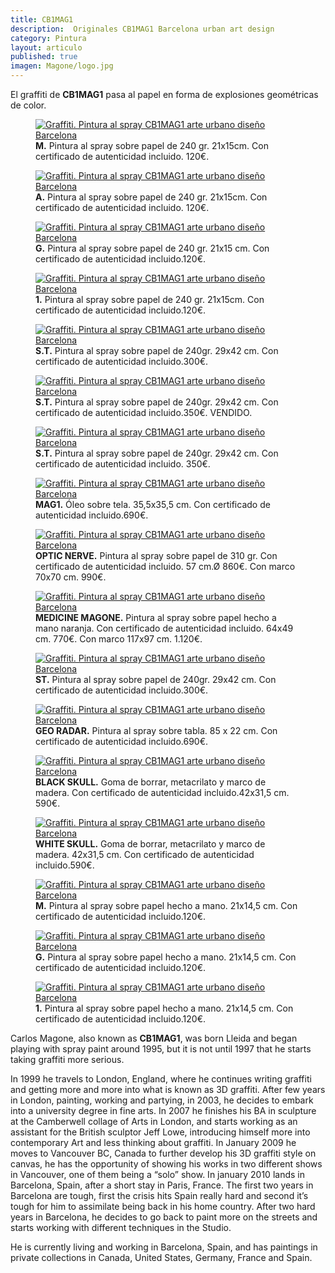 ```yaml
---
title: CB1MAG1
description:  Originales CB1MAG1 Barcelona urban art design 
category: Pintura
layout: articulo
published: true
imagen: Magone/logo.jpg
---
```

El graffiti de **CB1MAG1** pasa al papel en forma de explosiones geométricas de color. 

<div class="figure-group">
<figure>
	<a href="/images/Magone/M.jpg"><img src="/images/Magone/M.jpg" alt="Graffiti. Pintura al spray CB1MAG1 arte urbano diseño Barcelona"></a>
	<figcaption><b>M.</b>
Pintura al spray sobre papel de 240 gr. 21x15cm. Con certificado de autenticidad incluido. 120€.</figcaption>
</figure>

<figure>
	<a href="/images/Magone/TRÍPTICO2.jpg"><img src="/images/Magone/TRÍPTICO2.jpg" alt="Graffiti. Pintura al spray CB1MAG1 arte urbano diseño Barcelona"></a>
	<figcaption><b>A.</b>
Pintura al spray sobre papel de 240 gr. 21x15cm. Con certificado de autenticidad incluido. 120€.</figcaption>
</figure>
</div>


<div class="figure-group">
<figure>
	<a href="/images/Magone/TRÍPTICO1.jpg"><img src="/images/Magone/TRÍPTICO1.jpg" alt="Graffiti. Pintura al spray CB1MAG1 arte urbano diseño Barcelona"></a>
	<figcaption><b>G.</b>
Pintura al spray sobre papel de 240 gr. 21x15 cm. Con certificado de autenticidad incluido.120€. </figcaption>
</figure>

<figure>
	<a href="/images/Magone/TRÍPTICO3.jpg"><img src="/images/Magone/TRÍPTICO3.jpg" alt="Graffiti. Pintura al spray CB1MAG1 arte urbano diseño Barcelona"></a>
	<figcaption><b>1.</b>
Pintura al spray sobre papel de 240 gr. 21x15cm. Con certificado de autenticidad incluido.120€.</figcaption>
</figure>
</div>


<div class="figure-group">
<figure>
	<a href="/images/Magone/MAG1.jpg"><img src="/images/Magone/MAG1.jpg" alt="Graffiti. Pintura al spray CB1MAG1 arte urbano diseño Barcelona"></a>
	<figcaption><b>S.T.</b>
Pintura al spray sobre papel de 240gr. 29x42 cm. Con certificado de autenticidad incluido.300€.</figcaption>
</figure>

<figure>
	<a href="/images/Magone/MAG2.jpg"><img src="/images/Magone/MAG2.jpg" alt="Graffiti. Pintura al spray CB1MAG1 arte urbano diseño Barcelona"></a>
	<figcaption><b>S.T.</b>
Pintura al spray sobre papel de 240gr. 29x42 cm. Con certificado de autenticidad incluido.350€. VENDIDO.</figcaption>
</figure>

<figure>
	<a href="/images/Magone/MAG3.jpg"><img src="/images/Magone/MAG3.jpg" alt="Graffiti. Pintura al spray CB1MAG1 arte urbano diseño Barcelona"></a>
	<figcaption><b>S.T.</b>
Pintura al spray sobre papel de 240gr. 29x42 cm. Con certificado de autenticidad incluido. 350€.</figcaption>
</figure>
</div>


<div class="figure-group">
<figure>
	<a href="/images/Magone/1MAG1.jpg"><img src="/images/Magone/1MAG1.jpg" alt="Graffiti. Pintura al spray CB1MAG1 arte urbano diseño Barcelona"></a>
	<figcaption><b>MAG1.</b>
Óleo sobre tela. 35,5x35,5 cm. Con certificado de autenticidad incluido.690€.</figcaption>
</figure>

<figure>
	<a href="/images/Magone/OPTIC.jpg"><img src="/images/Magone/OPTIC.jpg" alt="Graffiti. Pintura al spray CB1MAG1 arte urbano diseño Barcelona"></a>
	<figcaption><b>OPTIC NERVE.</b>
Pintura al spray sobre papel de 310 gr. Con certificado de autenticidad incluido. 57 cm.Ø 860€. Con marco 70x70 cm. 990€.</figcaption>
</figure>
</div>


<div class="figure-group">
<figure>
	<a href="/images/Magone/MEDICINE.jpg"><img src="/images/Magone/MEDICINE.jpg" alt="Graffiti. Pintura al spray CB1MAG1 arte urbano diseño Barcelona"></a>
	<figcaption><b>MEDICINE MAGONE.</b>
Pintura al spray sobre papel hecho a mano naranja. Con certificado de autenticidad incluido. 64x49 cm. 770€. Con marco 117x97 cm. 1.120€.</figcaption>
</figure>

<figure>
	<a href="/images/Magone/ST.jpg"><img src="/images/Magone/ST.jpg" alt="Graffiti. Pintura al spray CB1MAG1 arte urbano diseño Barcelona"></a>
	<figcaption><b>ST.</b>
Pintura al spray sobre papel de 240gr. 29x42 cm. Con certificado de autenticidad incluido.300€.</figcaption>
</figure>

<figure>
	<a href="/images/Magone/GEO.jpg"><img src="/images/Magone/GEO.jpg" alt="Graffiti. Pintura al spray CB1MAG1 arte urbano diseño Barcelona"></a>
	<figcaption><b>GEO RADAR.</b>
Pintura al spray sobre tabla. 85 x 22 cm. Con certificado de autenticidad incluido.690€.</figcaption>
</figure>
</div>


<div class="figure-group">
<figure>
	<a href="/images/Magone/BSKULL.jpg"><img src="/images/Magone/BSKULL.jpg" alt="Graffiti. Pintura al spray CB1MAG1 arte urbano diseño Barcelona"></a>
	<figcaption><b>BLACK SKULL.</b>
Goma de borrar, metacrilato y marco de madera. Con certificado de autenticidad incluido.42x31,5 cm. 590€.</figcaption>
</figure>

<figure>
	<a href="/images/Magone/WSKULL.jpg"><img src="/images/Magone/WSKULL.jpg" alt="Graffiti. Pintura al spray CB1MAG1 arte urbano diseño Barcelona"></a>
	<figcaption><b>WHITE SKULL.</b>
Goma de borrar, metacrilato y marco de madera. 42x31,5 cm. Con certificado de autenticidad incluido.590€.</figcaption>
</figure>
</div>


<div class="figure-group">
<figure>
	<a href="/images/Magone/M2.jpg"><img src="/images/Magone/M2.jpg" alt="Graffiti. Pintura al spray CB1MAG1 arte urbano diseño Barcelona"></a>
	<figcaption><b>M.</b>
Pintura al spray sobre papel hecho a mano. 21x14,5 cm. Con certificado de autenticidad incluido.120€.</figcaption>
</figure>

<figure>
	<a href="/images/Magone/G.jpg"><img src="/images/Magone/G.jpg" alt="Graffiti. Pintura al spray CB1MAG1 arte urbano diseño Barcelona"></a>
	<figcaption><b> G.</b>
Pintura al spray sobre papel hecho a mano. 21x14,5 cm. Con certificado de autenticidad incluido.120€.</figcaption>
</figure>

<figure>
	<a href="/images/Magone/1.jpg"><img src="/images/Magone/1.jpg" alt="Graffiti. Pintura al spray CB1MAG1 arte urbano diseño Barcelona"></a>
	<figcaption><b> 1.</b>
Pintura al spray sobre papel hecho a mano. 21x14,5 cm. Con certificado de autenticidad incluido.120€.</figcaption>
</figure>
</div>


Carlos Magone, also known as **CB1MAG1**, was born Lleida and began playing with spray paint around 1995, but it is not until 1997 that he starts taking graffiti more serious. 

In 1999 he travels to London, England, where he continues writing graffiti and getting more and more into what is known as 3D graffiti. After few years in London, painting, working and partying, in 2003, he decides to embark into a university degree in fine arts. In 2007 he finishes his BA in sculpture at the Camberwell collage of Arts in London, and starts working as an assistant for the British sculptor Jeff Lowe, introducing himself more into contemporary Art and less thinking about graffiti. In January 2009 he moves to Vancouver BC, Canada to further develop his 3D graffiti style on canvas, he has the opportunity of showing his works in two different shows in Vancouver, one of them being a “solo” show. In january 2010 lands in Barcelona, Spain, after a short stay in Paris, France. The first two years in Barcelona are tough, first the crisis hits Spain really hard and second it’s tough for him to assimilate being back in his home country. After two hard years in Barcelona, he decides to go back to paint more on the streets and starts working with different techniques in the Studio.

He is currently living and working in Barcelona, Spain, and has paintings in private collections in Canada, United States, Germany, France and Spain.






